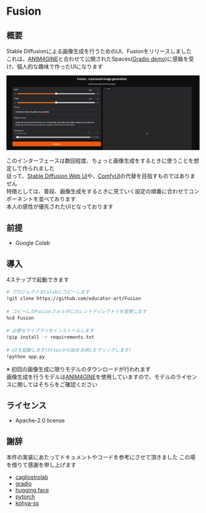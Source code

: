 # Fusion

## 概要

Stable Diffusionによる画像生成を行うためのUI、Fusionをリリースしました  
これは、[ANIM4GINE](https://huggingface.co/cagliostrolab/animagine-xl-4.0)と合わせて公開されたSpaces([Gradio demo](https://huggingface.co/spaces/cagliostrolab/animagine-xl-4.0))に感銘を受け、個人的な趣味で作ったUIになります

![](./sample.png)

このインターフェースは数回程度、ちょっと画像生成をするときに使うことを想定して作られました  
従って、[Stable Diffusion Web UI](https://github.com/AUTOMATIC1111/stable-diffusion-webui)や、[ComfyUI](https://github.com/comfyanonymous/ComfyUI)の代替を目指すものではありません  
特徴としては、普段、画像生成をするときに見ていく設定の順番に合わせてコンポーネントを並べております  
本人の感性が優先されたUIとなっております  

## 前提

- Google Colab

## 導入

4ステップで起動できます

```bash
# プロジェクトをColabにコピーします
!git clone https://github.com/educator-art/Fusion

# コピーしたFusionフォルダにカレントディレクトリを変更します
%cd Fusion

# 必要なライブラリをインストールします
!pip install -r requirements.txt

# UIを起動します(httpsから始まるURLをクリックします）
!python app.py
```

※ 初回の画像生成に限りモデルのダウンロードが行われます  
画像生成を行うモデルは[ANIM4GINE](https://huggingface.co/cagliostrolab/animagine-xl-4.0)を使用していますので、モデルのライセンスに関してはそちらをご確認ください  

## ライセンス

 - Apache-2.0 license

## 謝辞

本件の実装にあたってドキュメントやコードを参考にさせて頂きました
この場を借りて感謝を申し上げます

- [cagliostrolab](https://huggingface.co/cagliostrolab) 
- [gradio](https://www.gradio.app/)
- [hugging face](https://huggingface.co/)
- [pytorch](https://pytorch.org/)
- [kohya-ss](https://github.com/kohya-ss/sd-scripts)
